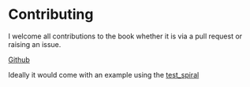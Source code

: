 # Contributing

I welcome all contributions to the book whether it is via a pull request or raising an issue.


[Github](https://github.com/bevy-logging/bevy_logging)

Ideally it would come with an example using the [test_spiral](https://github.com/bevy-logging/test_spiral)
